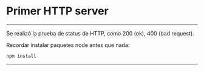 # Primer HTTP server
---
Se realizó la prueba de status de HTTP, como 200 (ok),
400 (bad request).

Recordar instalar paquetes node antes que nada:
```
npm install
```
---
